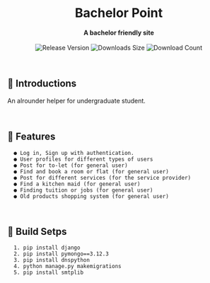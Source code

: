 

<h1 align="center">Bachelor Point</h1>
<div align="center">
  <strong>A bachelor friendly site</strong>
</div>
<br>
<div align="center">
  <!-- Release Version -->
    <img src="https://img.shields.io/github/tag/Ahsan40/course-assistant?color=blue&label=Release&style=for-the-badge" alt="Release Version" />
  <!-- Last Updated (Does not show Date, Only month and year)-->
    <!-- <img src="https://img.shields.io/github/release-date/Ahsan40/course-assistant?color=green&label=Updated&style=for-the-badge" alt="Release Date" /> -->
  <!-- Downloads Size -->
    <img src="https://img.shields.io/github/repo-size/Ahsan40/course-assistant?color=orange&label=Size&style=for-the-badge" alt="Downloads Size" />
  <!-- Download counts -->
    <img src="https://img.shields.io/github/downloads/Ahsan40/course-assistant/total?color=green&style=for-the-badge" alt="Download Count" />
</div>


&nbsp;
&nbsp;
## 💠 **Introductions**
  An alrounder helper for undergraduate student. <sub></sub>

&nbsp;
&nbsp;
## 📜 **Features**
      ● Log in, Sign up with authentication.
      ● User profiles for different types of users
      ● Post for to-let (for general user)
      ● Find and book a room or flat (for general user)
      ● Post for different services (for the service provider)
      ● Find a kitchen maid (for general user)
      ● Finding tuition or jobs (for general user)
      ● Old products shopping system (for general user)    

&nbsp;

## 📜 **Build Setps**
      1. pip install django
      2. pip install pymongo==3.12.3
      3. pip install dnspython
      4. python manage.py makemigrations
      5. pip install smtplib

&nbsp;



&nbsp;
&nbsp;
<!-- 
## ⬇ **Downloads**
</strong>Will be added later</strong>
<br>
<br> -->


